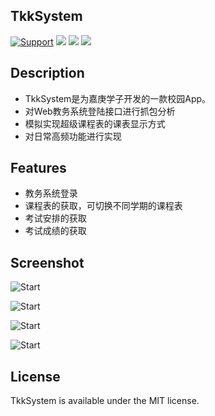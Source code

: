 ## TkkSystem

[![Support](https://img.shields.io/badge/support-iOS%208.0%2B%20-blue.svg?style=flat)](https://www.apple.com/nl/ios/)
![](https://img.shields.io/badge/lanuage-Objective--C-brightgreen.svg)
![](https://img.shields.io/badge/pod-1.4.0-red.svg)
![](https://img.shields.io/badge/license-MIT-green.svg)

## Description

- TkkSystem是为嘉庚学子开发的一款校园App。
- 对Web教务系统登陆接口进行抓包分析
- 模拟实现超级课程表的课表显示方式
- 对日常高频功能进行实现

## Features

- 教务系统登录
- 课程表的获取，可切换不同学期的课程表
- 考试安排的获取
- 考试成绩的获取

## Screenshot

![Start](https://raw.githubusercontent.com/01-Liny/TkkSystem/master/image/1-2.jpg?imageView2/2/w/252/h/450/interlace/0/q/41)

![Start](https://raw.githubusercontent.com/01-Liny/TkkSystem/master/image/2.jpg?imageView2/2/w/252/h/450/interlace/0/q/41)

![Start](https://raw.githubusercontent.com/01-Liny/TkkSystem/master/image/3-2.jpg?imageView2/2/w/252/h/450/interlace/0/q/41)

![Start](https://raw.githubusercontent.com/01-Liny/TkkSystem/master/image/4-2.jpg?imageView2/2/w/252/h/450/interlace/0/q/41)

## License

TkkSystem is available under the MIT license.
